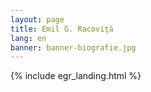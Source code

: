 ```yaml
---
layout: page
title: Emil G. Racoviţă
lang: en
banner: banner-biografie.jpg
---
```


{% include egr_landing.html %}
